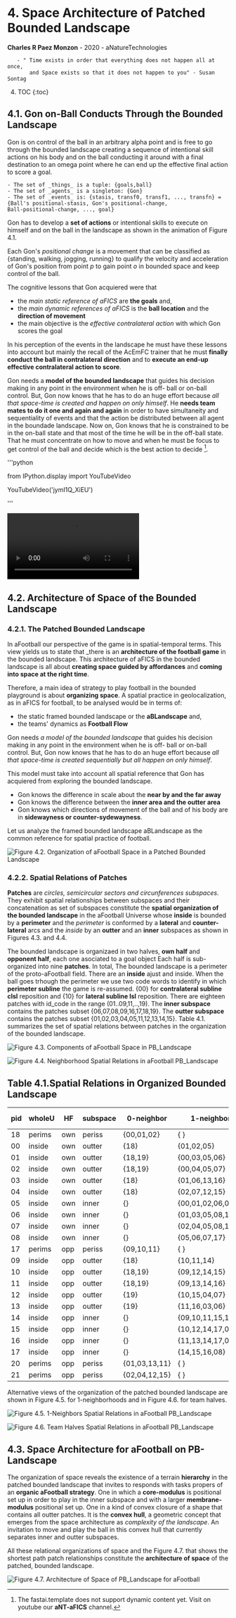 # 4. Space Architecture of Patched Bounded Landscape
**Charles R Paez Monzon** - 2020 - aNatureTechnologies

       - " Time exists in order that everything does not happen all at once, 
           and Space exists so that it does not happen to you" - Susan Sontag
        
4. TOC
{:toc}

## 4.1. Gon on-Ball Conducts Through the Bounded Landscape
Gon is on control of the ball in an arbitrary alpha point and is free to go through the bounded landscape creating a 
sequence of intentional skill actions on his body and on the ball conducting it around with a final destination to an omega 
point where he can end up the effective final action to score a goal.

    - The set of _things_ is a tuple: {goals,ball}
    - The set of _agents_ is a singleton: {Gon}
    - The set of _events_ is: {stasis, transf0, transf1, ..., transfn} = {Ball's positional-stasis, Gon's positional-change,
    Ball-positional-change, ..., goal}

Gon has to develop a **set of actions** or intentional skills to execute on himself and on the ball in the landscape as shown
in the animation of Figure 4.1.

Each Gon's _positional change_ is a movement that can be classified as {standing, walking, jogging, running} to qualify the 
velocity and acceleration of Gon's position from point _p_ to gain point _o_ in bounded space and keep control of the ball.

The cognitive lessons that Gon acquiered were that
- the _main static reference of aFICS_ are **the goals** and, 
- the _main dynamic references of aFICS_ is the **ball location** and the **direction of movement**
- the main objective is the _effective contralateral action_ with which Gon scores the goal

In his perception of the events in the landscape he must have these lessons into account but mainly the recall of the AcEmFC
trainer that he must **finally conduct the ball in contralateral direction** and to **execute an end-up effective 
contralateral action to score**.

Gon needs a **model of the bounded landscape** that guides his decision making in any point in the environment when he is off-
ball or on-ball control. But, Gon now knows that he has to do an huge effort because _all that space-time is created and
happen on only himself_. He **needs team mates to do it one and again and again** in order to have simultaneity and 
sequentiality of events and that the action be distributed between all agent in the boundade landscape. Now on, Gon knows that
he is constrained to be in the on-ball state and that most of the time he will be in the off-ball state. That he must
concentrate on how to move and when he must be focus to get control of the ball and decide which is the best action to decide
[^1].

'''python

from IPython.display import YouTubeVideo

YouTubeVideo('jymI1Q_XiEU')
       
'''

![](/images/Gon1inUL-v1.mp4 "Figure 4.1. Animation: Gon on the Bounded Landscape - Visit aNT-aFICS channel in YouTube")

## 4.2. Architecture of Space of the Bounded Landscape
### 4.2.1. The Patched Bounded Landscape
In aFootball our perspective of the game is in spatial-temporal terms. This view yields us to state that _there is an
**architecture of the football game** in the bounded landscape. This architecture of aFICS in the bounded landscape is all
about **creating space guided by affordances** and **coming into space at the right time**. 

Therefore, a main idea of strategy to play football in the bounded playground is about **organizing space**. A spatial
practice in geolocalization, as in aFICS for football, to be analysed would be in terms of:
- the static framed bounded landscape or the **aBLandscape** and,
- the teams' dynamics as **Football Flow**

Gon needs _a model of the bounded landscape_ that guides his decision making in any point in the environment when he is off-
ball or on-ball control. But, Gon now knows that he has to do an huge effort because _all that space-time is created 
sequentially but all happen on only himself_.

This model must take into account all spatial reference that Gon has acquiered from exploring the bounded landscape. 
- Gon knows the difference in scale about the **near by and the far away**
- Gon knows the difference between the **inner area and the outter area**
- Gon knows which directions of movement of the ball and of his body are in **sidewayness or counter-sydewayness**.

Let us analyze the framed bounded landscape aBLandscape as the common reference for spatial practice of football.

![](/images/landscapeaB.png "Figure 4.2. Organization of aFootball Space in a Patched Bounded Landscape")

### 4.2.2. Spatial Relations of Patches

**Patches** are _circles, semicircular sectors and circunferences subspaces_. They exhibit spatial relationships between
subspaces and their concatenation as set of subspaces constitute the **spatial organization of the bounded landscape** in the
aFootball Universe whose **inside** is bounded by a **perimeter** and the *perimeter* is conformed by a **lateral** and
**counter-lateral** arcs and the *inside* by an **outter** and an **inner** subspaces as shown in Figures 4.3. and 4.4.

The bounded landscape is organizaed in two halves, **own half** and **opponent half**, each one asociated to a goal object
Each half is sub-organized into nine **patches**. In total, The bounded landscape is a perimeter of the proto-aFootball field.
There are an **inside** ajust and inside. When the ball goes trhough the perimeter we use two code words to identify in which
**perimeter subline** the game is re-assumed. {00} for **contralateral subline clsl** reposition and {10} for **lateral
subline lsl** reposition. There are eighteen patches with id_code in the range (01..09,11,..,19). The **inner subspace** 
contains the patches subset {06,07,08,09,16,17,18,19}. The **outter subspace** contains  the patches subset
{01,02,03,04,05,11,12,13,14,15}. Table 4.1. summarizes the set of spatial relations between patches in the organization of the
bounded landscape.

![](/images/aBlandscape_whole_aFootball.png "Figure 4.3. Components of aFootball Space in PB_Landscape")

![](/images/Circos_aBlandscape_neighborhood.png "Figure 4.4. Neighborhood Spatial Relations in aFootball PB_Landscape")

## Table 4.1.Spatial Relations in Organized Bounded Landscape

|pid|wholeU| HF|subspace| 0-neighbor  |     1-neighbors   |        2-neighbors      |   3-neighbors  |4-neighbor|5-ne|
|---|------|---|--------|-------------|-------------------|-------------------------|----------------|----------|----|
| 18|perims|own| periss | {00,01,02}  |  {              } |      {              }   | {            } |   {  }   | {} | 
| 00|inside|own| outter |    {18}     |     {01,02,05}    |     {03,04,06,07,08}    |{12,13,15,16,17}|{10,11,14}|{09}|
| 01|inside|own| outter |   {18,19}   |    {00,03,05,06}  |   {02,07,08,13,16,17}   |{04,11,14,15,17}|{09,10,12}|{09}| 
| 02|inside|own| outter |   {18,19}   |    {00,04,05,07}  |   {01,06,08,12,15,17}   |{03,10,14,16,18}|{09,11,13}|{09}| 
| 03|inside|own| outter |    {18}     |    {01,06,13,16}  |   {00,05,08,11,14,17}   |{02,07,09,14,15}|  {04,10} |{12}| 
| 04|inside|own| outter |    {18}     |    {02,07,12,15}  |   {00,05,08,10,14,17}   |{01,06,09,14,16}|  {03,11} |{13}| 
| 05|inside|own| inner  |     {}      |{00,01,02,06,07,08}|    {03,04,15,16,17}     |{10,11,12,13,14}|    {09}  | {} | 
| 06|inside|own| inner  |     {}      |  {01,03,05,08,16} |  {00,02,07,11,13,14,17} | {04,09,10,15}  |    {12}  | {} | 
| 07|inside|own| inner  |     {}      |  {02,04,05,08,15} |  {00,01,06,10,12,14,17} | {03,09,11,16}  |    {13}  | {} | 
| 08|inside|own| inner  |     {}      |   {05,06,07,17}   |{00,01,02,03,04,14,15,16}|{09,10,11,12,13}|     {}   | {} | 
| 17|perims|opp| periss | {09,10,11}  |  {              } |      {              }   | {            } |   {  }   | {} |
| 09|inside|opp| outter |    {18}     |     {10,11,14}    |     {12,13,15,16,17}    |{03,04,06,07,08}|{01,02,05}|{00}|
| 10|inside|opp| outter |   {18,19}   |    {09,12,14,15}  |   {11,16,17,04,07,08}   |{13,02,05,06,08}|{00,01,03}|{00}| 
| 11|inside|opp| outter |   {18,19}   |    {09,13,14,16}  |   {10,15,17,03,06,08}   |{10,00,04,06,07}|{00,02,04}|{00}| 
| 12|inside|opp| outter |    {19}     |    {10,15,04,07}  |   {09,14,17,02,05,08}   |{11,16,00,05,06}|  {13,01} |{03}| 
| 13|inside|opp| outter |    {19}     |    {11,16,03,06}  |   {09,14,17,01,05,08}   |{10,15,00,05,07}|  {12,02} |{04}| 
| 14|inside|opp| inner  |     {}      |{09,10,11,15,16,17}|    {12,13,06,07,08}     |{01,02,03,04,05}|    {00}  | {} | 
| 15|inside|opp| inner  |     {}      |  {10,12,14,17,07} |  {09,11,16,02,04,05,08} | {13,00,01,06}  |    {03}  | {} | 
| 16|inside|opp| inner  |     {}      |  {11,13,14,17,06} |  {09,10,15,01,03,05,08} | {12,00,02,07}  |    {04}  | {} | 
| 17|inside|opp| inner  |     {}      |    {14,15,16,08}  |  {09,10,11,12,13,05,06} |{00,01,02,03,04}|     {}   | {} |
| 20|perims|opp| periss |{01,03,13,11}|  {              } |      {              }   | {            } |   {  }   | {} |
| 21|perims|opp| periss |{02,04,12,15}|  {              } |      {              }   | {            } |   {  }   | {} |

Alternative views of the organization of the patched bounded landscape are shown in Figure 4.5. for 1-neighborhoods and in 
Figure 4.6. for team halves.

![](/images/aFootball_1Neighborhood.png "Figure 4.5. 1-Neighbors Spatial Relations in aFootball PB_Landscape")

![](/images/aFootball_team_half.png "Figure 4.6. Team Halves Spatial Relations in aFootball PB_Landscape")

## 4.3. Space Architecture for aFootball on PB-Landscape

The organization of space reveals the existence of a terrain **hierarchy** in the patched bounded landscape that invites to
responds with tasks propers of an **organic aFootball strategy**. One in which a **core-modulus** is positional set up in
order to play in the inner subspace and with a larger **membrane-modulus** positional set up. One in a kind of convex closure
of a shape that contains all outter patches. It is the **convex hull**, a geometric concept that emerges from the space
architecture as *complexity of the landscape*. An invitation to move and play the ball in this convex hull that currently 
separates inner and outter subspaces.

All these relational organizations of space and the Figure 4.7. that shows the shortest path patch relationships constitute
the **architecture of space** of the patched, bounded landscape.

![](/images/aFootball_KSpace_Architecture.png "Figure 4.7. Architecture of Space of PB_Landscape for aFootball")

[^1]: The fastai.template does not support dynamic content yet. Visit on youtube our **aNT-aFICS** channel.

